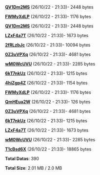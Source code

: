 [**QV1Dm2MS**](/data/QV1Dm2MS.txt) (26/10/22 - 21:33)- 2448 bytes

[**FWMyXdLP**](/data/FWMyXdLP.txt) (26/10/22 - 21:33)- 1176 bytes

[**QV1Dm2MS**](/data/QV1Dm2MS.txt) (26/10/22 - 21:33)- 2448 bytes

[**LZxF4a7T**](/data/LZxF4a7T.txt) (26/10/22 - 21:33)- 1673 bytes

[**2fRLzbJc**](/data/2fRLzbJc.txt) (26/10/22 - 21:33)- 10094 bytes

[**0Z3uVPXq**](/data/0Z3uVPXq.txt) (26/10/22 - 21:33)- 4681 bytes

[**wM0WcUVU**](/data/wM0WcUVU.txt) (26/10/22 - 21:33)- 2285 bytes

[**6kT7nkUz**](/data/6kT7nkUz.txt) (26/10/22 - 21:33)- 1215 bytes

[**4hiZgp4Z**](/data/4hiZgp4Z.txt) (26/10/22 - 21:33)- 1154 bytes

[**FWMyXdLP**](/data/FWMyXdLP.txt) (26/10/22 - 21:33)- 1176 bytes

[**QmHEua2W**](/data/QmHEua2W.txt) (26/10/22 - 21:33)- 126 bytes

[**0Z3uVPXq**](/data/0Z3uVPXq.txt) (26/10/22 - 21:33)- 4681 bytes

[**6kT7nkUz**](/data/6kT7nkUz.txt) (26/10/22 - 21:33)- 1215 bytes

[**LZxF4a7T**](/data/LZxF4a7T.txt) (26/10/22 - 21:33)- 1673 bytes

[**wM0WcUVU**](/data/wM0WcUVU.txt) (26/10/22 - 21:33)- 2285 bytes

[**T1cBsd6X**](/data/T1cBsd6X.txt) (26/10/22 - 21:33)- 18865 bytes

**Total Datas**: 390

**Total Size**: 2.01 MB / 2.0 MB